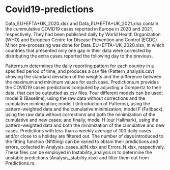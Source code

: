 # Covid19-predictions

Data_EU+EFTA+UK_2020.xlsx and Data_EU+EFTA+UK_2021.xlsx contain the cummulative COVID19 cases reported in Europe in 2020 and 2021, respectively. They had been published daily by World Health Organization (WHO) and European Centre for Disease Prevention and Control (ECDC). Minor pre-processing was done for Data_EU+EFTA+UK_2020.xlsx, in which countries that presented only one gap in their data were corrected by distributing the extra cases reported the following day to the previous. 

Patterns.m determines the daily reporting pattern for each country in a specified period of time, and produces a csv file (Pattern_analysis.csv) showing the standard deviation of the weights and the difference between the maximum and minimum values for each case. Predictions.m provides the COVID19 cases predictions computed by adjusting a Gompertz to their data, that can be outputted as csv files. Four different models can be used: model B (Baseline), using the raw data without corrections and the cumulative minimization; model I (Introduction of Patterns), using the pattern-weighted data and the cumulative minimization; model F (Fallback), using the raw data without corrections and both the minimization of the cumulative and new cases; and finally, model H (our Hallmark), using the pattern-weighted data and both the minimization of the cumulative and new cases. Predictions with less than a weekly average of 100 daily cases and/or close to a holiday are filtered out. The number of days introduced to the fitting function (Nfitting) can be varied to obtain their predictions and errors, collected in Analysis_cases_allN.xlsx and Errors_N.xlsx, respectively. These files can be employed in Instability_analysis.m to determine the unstable predictions (Analysis_stability.xlsx) and filter them out from Predictions.m.
